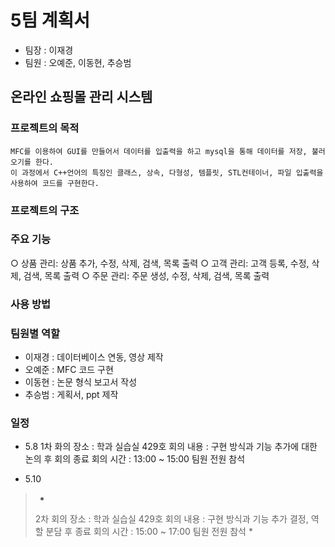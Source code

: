 # 5팀 계획서
* 팀장 : 이재경
* 팀원 : 오예준, 이동현, 추승범
## 온라인 쇼핑몰 관리 시스템
### 프로젝트의 목적
```
MFC를 이용하여 GUI를 만들어서 데이터를 입출력을 하고 mysql을 통해 데이터를 저장, 불러오기를 한다.
이 과정에서 C++언어의 특징인 클래스, 상속, 다형성, 템플릿, STL컨테이너, 파일 입출력을 사용하여 코드를 구현한다.
```
### 프로젝트의 구조

### 주요 기능
○ 상품 관리: 상품 추가, 수정, 삭제, 검색, 목록 출력
○ 고객 관리: 고객 등록, 수정, 삭제, 검색, 목록 출력
○ 주문 관리: 주문 생성, 수정, 삭제, 검색, 목록 출력

### 사용 방법

### 팀원별 역할
* 이재경 : 데이터베이스 연동, 영상 제작
* 오예준 : MFC 코드 구현
* 이동현 : 논문 형식 보고서 작성
* 추승범 : 게획서, ppt 제작

### 일정
* 5.8 
1차 화의
장소 : 학과 실습실 429호 
회의 내용 : 구현 방식과 기능 추가에 대한 논의 후 회의 종료
회의 시간 : 13:00 ~ 15:00
팀원 전원 참석

* 5.10
>*
>2차 회의 
>장소 : 학과 실습실 429호 
>회의 내용 : 구현 방식과 기능 추가 결정, 역할 분담 후 종료 
>회의 시간 : 15:00 ~ 17:00 
>팀원 전원 참석 
>*

